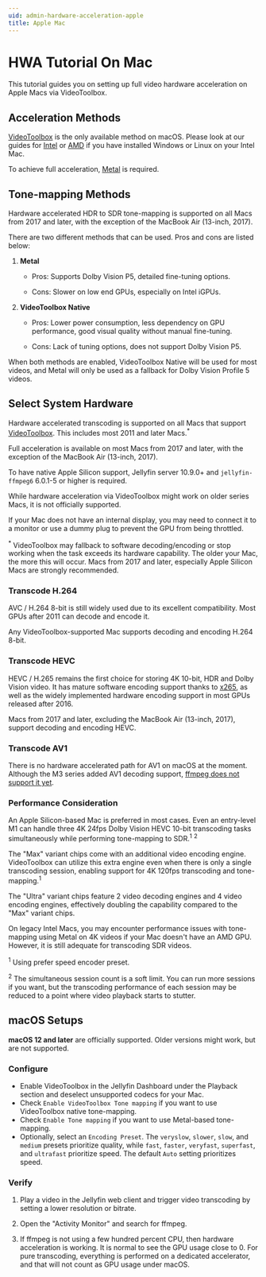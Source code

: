 ```yaml
---
uid: admin-hardware-acceleration-apple
title: Apple Mac
---
```


# HWA Tutorial On Mac

This tutorial guides you on setting up full video hardware acceleration on Apple Macs via VideoToolbox.

## Acceleration Methods

[VideoToolbox](https://developer.apple.com/documentation/videotoolbox) is the only available method on macOS. Please look at our guides for [Intel](./intel) or [AMD](./amd) if you have installed Windows or Linux on your Intel Mac.

To achieve full acceleration, [Metal](https://developer.apple.com/metal/) is required.

## Tone-mapping Methods

Hardware accelerated HDR to SDR tone-mapping is supported on all Macs from 2017 and later, with the exception of the MacBook Air (13-inch, 2017).

There are two different methods that can be used. Pros and cons are listed below:

1. **Metal**

   - Pros: Supports Dolby Vision P5, detailed fine-tuning options.

   - Cons: Slower on low end GPUs, especially on Intel iGPUs.

2. **VideoToolbox Native**

   - Pros: Lower power consumption, less dependency on GPU performance, good visual quality without manual fine-tuning.

   - Cons: Lack of tuning options, does not support Dolby Vision P5.

When both methods are enabled, VideoToolbox Native will be used for most videos, and Metal will only be used as a fallback for Dolby Vision Profile 5 videos.

## Select System Hardware

Hardware accelerated transcoding is supported on all Macs that support [VideoToolbox](https://developer.apple.com/documentation/videotoolbox). This includes most 2011 and later Macs.<sup>\*</sup>

Full acceleration is available on most Macs from 2017 and later, with the exception of the MacBook Air (13-inch, 2017).

To have native Apple Silicon support, Jellyfin server 10.9.0+ and `jellyfin-ffmpeg6` 6.0.1-5 or higher is required.

While hardware acceleration via VideoToolbox might work on older series Macs, it is not officially supported.

If your Mac does not have an internal display, you may need to connect it to a monitor or use a dummy plug to prevent the GPU from being throttled.

<sup>\*</sup> VideoToolbox may fallback to software decoding/encoding or stop working when the task exceeds its hardware capability. The older your Mac, the more this will occur. Macs from 2017 and later, especially Apple Silicon Macs are strongly recommended.

### Transcode H.264

AVC / H.264 8-bit is still widely used due to its excellent compatibility. Most GPUs after 2011 can decode and encode it.

Any VideoToolbox-supported Mac supports decoding and encoding H.264 8-bit.

### Transcode HEVC

HEVC / H.265 remains the first choice for storing 4K 10-bit, HDR and Dolby Vision video. It has mature software encoding support thanks to [x265](https://x265.readthedocs.io/en/master/), as well as the widely implemented hardware encoding support in most GPUs released after 2016.

Macs from 2017 and later, excluding the MacBook Air (13-inch, 2017), support decoding and encoding HEVC.

### Transcode AV1

There is no hardware accelerated path for AV1 on macOS at the moment. Although the M3 series added AV1 decoding support, [ffmpeg does not support it yet](https://trac.ffmpeg.org/ticket/10642).

### Performance Consideration

An Apple Silicon-based Mac is preferred in most cases. Even an entry-level M1 can handle three 4K 24fps Dolby Vision HEVC 10-bit transcoding tasks simultaneously while performing tone-mapping to SDR.<sup>1</sup> <sup>2</sup>

The "Max" variant chips come with an additional video encoding engine. VideoToolbox can utilize this extra engine even when there is only a single transcoding session, enabling support for 4K 120fps transcoding and tone-mapping.<sup>1</sup>

The "Ultra" variant chips feature 2 video decoding engines and 4 video encoding engines, effectively doubling the capability compared to the "Max" variant chips.

On legacy Intel Macs, you may encounter performance issues with tone-mapping using Metal on 4K videos if your Mac doesn't have an AMD GPU. However, it is still adequate for transcoding SDR videos.

<sup>1</sup> Using prefer speed encoder preset.

<sup>2</sup> The simultaneous session count is a soft limit. You can run more sessions if you want, but the transcoding performance of each session may be reduced to a point where video playback starts to stutter.

## macOS Setups

**macOS 12 and later** are officially supported. Older versions might work, but are not supported.

### Configure

- Enable VideoToolbox in the Jellyfin Dashboard under the Playback section and deselect unsupported codecs for your Mac.
- Check `Enable VideoToolbox Tone mapping` if you want to use VideoToolbox native tone-mapping.
- Check `Enable Tone mapping` if you want to use Metal-based tone-mapping.
- Optionally, select an `Encoding Preset`. The `veryslow`, `slower`, `slow`, and `medium` presets prioritize quality, while `fast`, `faster`, `veryfast`, `superfast`, and `ultrafast` prioritize speed. The default `Auto` setting prioritizes speed.

### Verify

1. Play a video in the Jellyfin web client and trigger video transcoding by setting a lower resolution or bitrate.

2. Open the "Activity Monitor" and search for ffmpeg.

3. If ffmpeg is not using a few hundred percent CPU, then hardware acceleration is working. It is normal to see the GPU usage close to 0. For pure transcoding, everything is performed on a dedicated accelerator, and that will not count as GPU usage under macOS.
